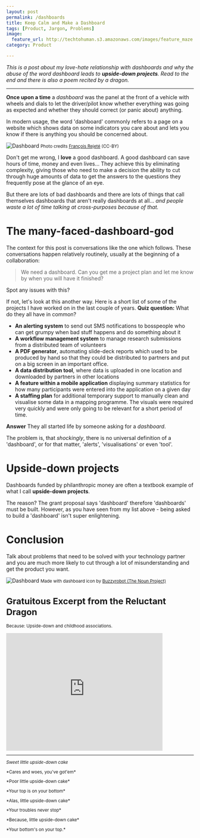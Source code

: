 ```yaml
---
layout: post
permalink: /dashboards
title: Keep Calm and Make a Dashboard 
tags: [Product, Jargon, Problems]
image: 
  feature_url: http://techtohuman.s3.amazonaws.com/images/feature_maze.jpg
category: Product

---
```


*This is a post about my love-hate relationship with dashboards and why the abuse of the word dashboard leads to **upside-down projects**. Read to the end and there is also a poem recited by a dragon.*

***

**Once upon a time** a *dashboard* was the panel at the front of a vehicle with wheels and dials to let the driver/pilot know whether everything was going as expected and whether they should correct (or panic about) anything.

In modern usage, the word 'dashboard' commonly refers to a page on a website which shows data on some indicators you care about and lets you know if there is anything you should be concerned about. 

![Dashboard](http://techtohuman.s3.amazonaws.com/images/dashboard.jpg)
<small> Photo credits <a href="https://www.flickr.com/photos/w00kie/3284079417/in/photolist-61cLoV-cwns6E-pyXYgH-b4ps66-chEjh3-4bvbAV-hAdVL5-f2Gbm2-otgj6C-93qJ3A-p9h5x-eM17us-gn4UQa-k5BmAh-bgcQAv-9XQyzo-crqPqb-nASbnU-6nm1SD-pNu3Yj-nXJgZ9-7NtVzo-gLNNyb-cwnKvJ-qYdgUq-eQ74ei-9vJXAw-nKEaPr-93nx68-6oEVq7-fqV5cH-bVBxXx-hRGPQT-5UgoU2-6iC2kC-7J4i7E-n5LaCw-ebDxSd-dcChVk-5oQwgv-21u5LT-fKGGBT-eeoQMR-oH6yge-fdpnAG-4sAv9r-npnUQb-pvEkfF-6c3Ci6-6YA2z4">François Rejeté</a> (CC-BY)</small>

Don't get me wrong, I **love** a good dashboard. A good dashboard can save hours of time, money and even lives... They achieve this by eliminating complexity, giving those who need to make a decision the ability to cut through huge amounts of data to get the answers to the questions they frequently pose at the glance of an eye. 

But there are lots of bad dashboards and there are lots of things that call themselves dashboards that aren't really dashboards at all... *and people waste a lot of time talking at cross-purposes because of that.* 

# The many-faced-dashboard-god

The context for this post is conversations like the one which follows. These conversations happen relatively routinely, usually at the beginning of a collaboration: 

> We need a dashboard. Can you get me a project plan and let me know by when you will have it finished?

Spot any issues with this?

If not, let's look at this another way. Here is a short list of some of the projects I have worked on in the last couple of years. **Quiz question:** What do they all have in common? 

* **An alerting system** to send out SMS notifications to bosspeople who can get grumpy when bad stuff happens and do something about it
* **A workflow management system** to manage research submissions from a distributed team of volunteers 
* **A PDF generator**, automating slide-deck reports which used to be produced by hand so that they could be distributed to partners and put on a big screen in an important office. 
* **A data distribution tool**, where data is uploaded in one location and downloaded by partners in other locations
* **A feature within a mobile application** displaying summary statistics for how many participants were entered into the application on a given day 
* **A staffing plan** for additional temporary support to manually clean and visualise some data in a mapping programme. The visuals were required very quickly and were only going to be relevant for a short period of time. 

**Answer** They all started life by someone asking for a *dashboard*. 

The problem is, that *shockingly*, there is no universal definition of a 'dashboard', or for that matter, 'alerts', 'visualisations' or even 'tool'. 

# Upside-down projects

Dashboards funded by philanthropic money are often a textbook example of what I call **upside-down projects**. 

The reason? The grant proposal says 'dashboard' therefore 'dashboards' must be built. However, as you have seen from my list above - being asked to build a 'dashboard' isn't super enlightening. 

# Conclusion

Talk about problems that need to be solved with your technology partner and you are much more likely to cut through a lot of misunderstanding and get the product you want. 

![Dashboard](http://techtohuman.s3.amazonaws.com/images/keep-calm-and-make-a-dashboard-2.png)
<small>Made with dashboard icon by <a href="https://thenounproject.com/term/dashboard/50330/">Buzzyrobot (The Noun Project)</a>


# Gratuitous Excerpt from the Reluctant Dragon

Because: Upside-down and childhood associations. 


<iframe width="420" height="315" src="https://www.youtube.com/embed/FuA8K1mQWMc" frameborder="0" allowfullscreen></iframe>

***

*Sweet little upside-down cake*
<p></p>
*Cares and woes, you've got'em* 
<p></p>
*Poor little upside-down cake*
<p></p>
*Your top is on your bottom*
<p></p>
*Alas, little upside-down cake*
<p></p>
*Your troubles never stop*
<p></p>
*Because, little upside-down cake*
<p></p>
*Your bottom's on your top.*
<p></p>





